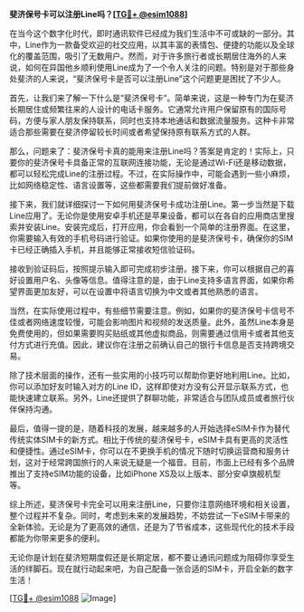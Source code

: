 **斐济保号卡可以注册Line吗？[[TG💪+ @esim1088](https://t.me/s/esim1088)]**

在当今这个数字化时代，即时通讯软件已经成为我们生活中不可或缺的一部分。其中，Line作为一款备受欢迎的社交应用，以其丰富的表情包、便捷的功能以及全球化的覆盖范围，吸引了无数用户。然而，对于许多旅行者或长期居住海外的人来说，如何在异国他乡顺利使用Line成为了一个令人关注的问题。特别是对于那些身处斐济的人来说，“斐济保号卡是否可以注册Line”这个问题更是困扰了不少人。

首先，让我们来了解一下什么是“斐济保号卡”。简单来说，这是一种专门为在斐济长期居住或频繁往来的人设计的电话卡服务。它通常允许用户保留原有的国际号码，方便与家人朋友保持联系，同时也支持本地通话和数据流量服务。这种卡非常适合那些需要在斐济停留较长时间或者希望保持原有联系方式的人群。

那么，问题来了：斐济保号卡真的能用来注册Line吗？答案是肯定的！实际上，只要你的斐济保号卡具备正常的互联网连接功能，无论是通过Wi-Fi还是移动数据，都可以轻松完成Line的注册过程。不过，在实际操作中，可能会遇到一些小麻烦，比如网络稳定性、语言设置等，这些都需要我们提前做好准备。

接下来，我们就详细探讨一下如何用斐济保号卡成功注册Line。第一步当然是下载Line应用了。无论你是使用安卓手机还是苹果设备，都可以在各自的应用商店里搜索并安装Line。安装完成后，打开应用，你会看到一个简单的注册界面。在这里，你需要输入有效的手机号码进行验证。如果你使用的是斐济保号卡，确保你的SIM卡已经正确插入手机，并且能够正常接收短信验证码。

接收到验证码后，按照提示输入即可完成初步注册。接下来，你可以根据自己的喜好设置用户名、头像等信息。值得注意的是，由于Line支持多语言界面，如果你希望界面更加友好，可以在设置中将语言切换为中文或者其他熟悉的语言。

当然，在实际使用过程中，有些细节需要注意。例如，如果你的斐济保号卡信号不佳或者网络速度较慢，可能会影响图片和视频的发送质量。此外，虽然Line本身是免费使用的，但如果需要购买贴纸或其他虚拟商品，则需要通过信用卡或者其他支付方式进行充值。因此，建议你在注册之前确认自己的银行卡信息是否支持跨境交易。

除了技术层面的操作，还有一些实用的小技巧可以帮助你更好地利用Line。比如，你可以添加好友时输入对方的Line ID，这样即使对方没有公开显示联系方式，也能快速建立联系。另外，Line还提供了群聊功能，非常适合与团队成员或者旅行伙伴保持沟通。

最后，值得一提的是，随着科技的发展，越来越多的人开始选择eSIM卡作为替代传统实体SIM卡的新方式。相比于传统的斐济保号卡，eSIM卡具有更高的灵活性和便捷性。通过eSIM卡，你可以在不更换手机的情况下随时切换运营商和服务计划，这对于经常跨国旅行的人来说无疑是一个福音。目前，市面上已经有多个品牌推出了支持eSIM功能的设备，比如iPhone XS及以上版本、部分安卓旗舰机型等。

综上所述，斐济保号卡完全可以用来注册Line，只要你注意网络环境和相关设置，整个过程并不复杂。同时，考虑到未来的发展趋势，不妨尝试一下eSIM卡带来的全新体验。无论是为了更高效的通信，还是为了节省成本，这些现代化的技术手段都能为你带来更多的便利。

无论你是计划在斐济短期度假还是长期定居，都不要让通讯问题成为阻碍你享受生活的绊脚石。现在就行动起来吧，为自己配备一张合适的SIM卡，开启全新的数字生活！

[[TG💪+ @esim1088](https://t.me/s/esim1088) ![Image](https://i.postimg.cc/4NQfJmqS/Snipaste-2025-05-13-00-14-12.png)]
